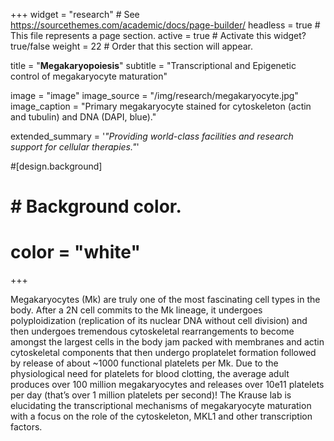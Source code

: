+++
widget = "research"  # See https://sourcethemes.com/academic/docs/page-builder/
headless = true  # This file represents a page section.
active = true  # Activate this widget? true/false
weight = 22  # Order that this section will appear.

title = "**Megakaryopoiesis**"
subtitle = "Transcriptional and Epigenetic control of megakaryocyte maturation"



image = "image"
image_source = "/img/research/megakaryocyte.jpg"
image_caption = "Primary megakaryocyte stained for cytoskeleton (actin and tubulin) and DNA (DAPI, blue)."

extended_summary = '*"Providing world-class facilities and research support for cellular therapies."*'

#[design.background]
#
#  # Background color.
#  color = "white"

+++

Megakaryocytes (Mk) are truly one of the most fascinating cell types in the body.  After a 2N cell commits to the Mk lineage, it undergoes polyploidization (replication of its nuclear DNA without cell division) and then undergoes tremendous cytoskeletal rearrangements to become amongst the largest cells in the body jam packed with membranes and actin cytoskeletal components that then undergo proplatelet formation followed by release of about ~1000 functional platelets per Mk. Due to the physiological need for platelets for blood clotting, the average adult produces over 100 million megakaryocytes and releases over 10e11 platelets per day (that’s over 1 million platelets per second)! The Krause lab is elucidating the transcriptional mechanisms of megakaryocyte maturation with a focus on the role of the cytoskeleton, MKL1 and other transcription factors.

